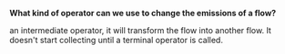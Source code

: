 **What kind of operator can we use to change the emissions of a flow?**

<div class="hint">
  an intermediate operator, it will transform the flow into another flow. It doesn't start collecting until a terminal operator is called.
</div>
